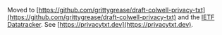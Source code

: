 Moved to [https://github.com/grittygrease/draft-colwell-privacy-txt](https://github.com/grittygrease/draft-colwell-privacy-txt) and the [IETF Datatracker](https://datatracker.ietf.org/doc/draft-colwell-privacy-txt/). See [https://privacytxt.dev](https://privacytxt.dev).
